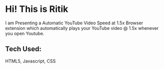 # Hi! This is Ritik
I am Presenting a Automatic YouTube Video Speed at 1.5x Browser extension which automatically plays your YouTube video @ 1.5x whenever you open Youtube.<br>

## Tech Used:
HTML5, Javascript, CSS

